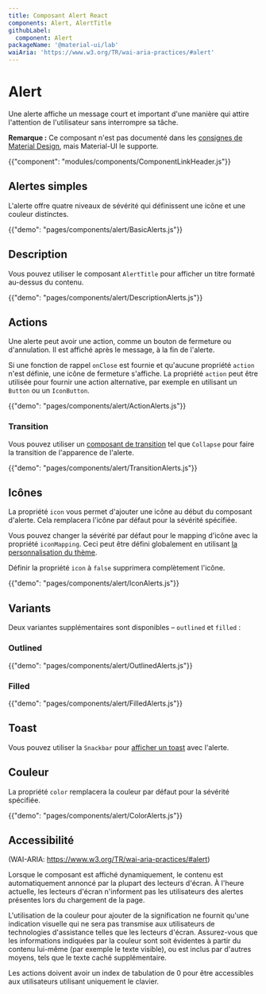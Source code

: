 ```yaml
---
title: Composant Alert React
components: Alert, AlertTitle
githubLabel:
  component: Alert
packageName: '@material-ui/lab'
waiAria: 'https://www.w3.org/TR/wai-aria-practices/#alert'
---
```


# Alert

<p class="description">Une alerte affiche un message court et important d'une manière qui attire l'attention de l'utilisateur sans interrompre sa tâche.</p>

**Remarque :** Ce composant n'est pas documenté dans les [consignes de Material Design](https://material.io/), mais Material-UI le supporte.

{{"component": "modules/components/ComponentLinkHeader.js"}}

## Alertes simples

L'alerte offre quatre niveaux de sévérité qui définissent une icône et une couleur distinctes.

{{"demo": "pages/components/alert/BasicAlerts.js"}}

## Description

Vous pouvez utiliser le composant `AlertTitle` pour afficher un titre formaté au-dessus du contenu.

{{"demo": "pages/components/alert/DescriptionAlerts.js"}}

## Actions

Une alerte peut avoir une action, comme un bouton de fermeture ou d'annulation. Il est affiché après le message, à la fin de l'alerte.

Si une fonction de rappel `onClose` est fournie et qu'aucune propriété `action` n'est définie, une icône de fermeture s'affiche. La propriété `action` peut être utilisée pour fournir une action alternative, par exemple en utilisant un `Button` ou un `IconButton`.

{{"demo": "pages/components/alert/ActionAlerts.js"}}

### Transition

Vous pouvez utiliser un [composant de transition](/components/transitions/) tel que `Collapse` pour faire la transition de l'apparence de l'alerte.

{{"demo": "pages/components/alert/TransitionAlerts.js"}}

## Icônes

La propriété `icon` vous permet d'ajouter une icône au début du composant d'alerte. Cela remplacera l'icône par défaut pour la sévérité spécifiée.

Vous pouvez changer la sévérité par défaut pour le mapping d'icône avec la propriété `iconMapping`. Ceci peut être défini globalement en utilisant [la personnalisation du thème](/customization/globals/#default-props).

Définir la propriété `icon` à `false` supprimera complètement l'icône.

{{"demo": "pages/components/alert/IconAlerts.js"}}

## Variants

Deux variantes supplémentaires sont disponibles – `outlined` et `filled` :

### Outlined

{{"demo": "pages/components/alert/OutlinedAlerts.js"}}

### Filled

{{"demo": "pages/components/alert/FilledAlerts.js"}}

## Toast

Vous pouvez utiliser la `Snackbar` pour [afficher un toast](/components/snackbars/#customized-snackbars) avec l'alerte.

## Couleur

La propriété `color` remplacera la couleur par défaut pour la sévérité spécifiée.

{{"demo": "pages/components/alert/ColorAlerts.js"}}

## Accessibilité

(WAI-ARIA: https://www.w3.org/TR/wai-aria-practices/#alert)

Lorsque le composant est affiché dynamiquement, le contenu est automatiquement annoncé par la plupart des lecteurs d'écran. À l'heure actuelle, les lecteurs d'écran n'informent pas les utilisateurs des alertes présentes lors du chargement de la page.

L'utilisation de la couleur pour ajouter de la signification ne fournit qu'une indication visuelle qui ne sera pas transmise aux utilisateurs de technologies d'assistance telles que les lecteurs d'écran. Assurez-vous que les informations indiquées par la couleur sont soit évidentes à partir du contenu lui-même (par exemple le texte visible), ou est inclus par d'autres moyens, tels que le texte caché supplémentaire.

Les actions doivent avoir un index de tabulation de 0 pour être accessibles aux utilisateurs utilisant uniquement le clavier.
